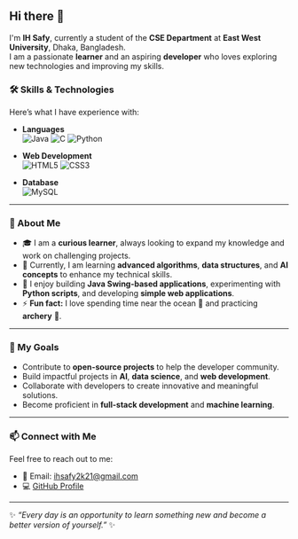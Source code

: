## Hi there 👋

I'm **IH Safy**, currently a student of the **CSE Department** at **East West University**, Dhaka, Bangladesh.  
I am a passionate **learner** and an aspiring **developer** who loves exploring new technologies and improving my skills.

### 🛠️ Skills & Technologies
Here’s what I have experience with:

- **Languages**  
  ![Java](https://img.shields.io/badge/Java-ED8B00?style=for-the-badge&logo=java&logoColor=white)
  ![C](https://img.shields.io/badge/C-00599C?style=for-the-badge&logo=c&logoColor=white)
  ![Python](https://img.shields.io/badge/Python-3776AB?style=for-the-badge&logo=python&logoColor=white)

- **Web Development**  
  ![HTML5](https://img.shields.io/badge/HTML5-E34F26?style=for-the-badge&logo=html5&logoColor=white)
  ![CSS3](https://img.shields.io/badge/CSS3-1572B6?style=for-the-badge&logo=css3&logoColor=white)

- **Database**  
  ![MySQL](https://img.shields.io/badge/MySQL-4479A1?style=for-the-badge&logo=mysql&logoColor=white)

---

### 🌟 About Me
- 🎓 I am a **curious learner**, always looking to expand my knowledge and work on challenging projects.
- 🌱 Currently, I am learning **advanced algorithms**, **data structures**, and **AI concepts** to enhance my technical skills.
- 🔭 I enjoy building **Java Swing-based applications**, experimenting with **Python scripts**, and developing **simple web applications**.
- ⚡ **Fun fact:** I love spending time near the ocean 🌊 and practicing **archery** 🏹.

---

### 🚀 My Goals
- Contribute to **open-source projects** to help the developer community.
- Build impactful projects in **AI**, **data science**, and **web development**.
- Collaborate with developers to create innovative and meaningful solutions.
- Become proficient in **full-stack development** and **machine learning**.

---

### 📫 Connect with Me
Feel free to reach out to me:
- 📧 Email: [ihsafy2k21@gmail.com](mailto:ihsafy2k21@gmail.com)
- 💻 [GitHub Profile](https://github.com/ihsafy)

---

✨ _“Every day is an opportunity to learn something new and become a better version of yourself.”_ ✨
